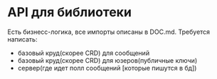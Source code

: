 # API для библиотеки

Есть бизнесс-логика, все импорты описаны в DOC.md.
Требуется написать:
 - базовый круд(скорее CRD) для сообщений
 - базовый круд(скорее CRD) для юзеров(публичные ключи)
 - сервер(где идет полл сообщений [которые пишутся в бд])
